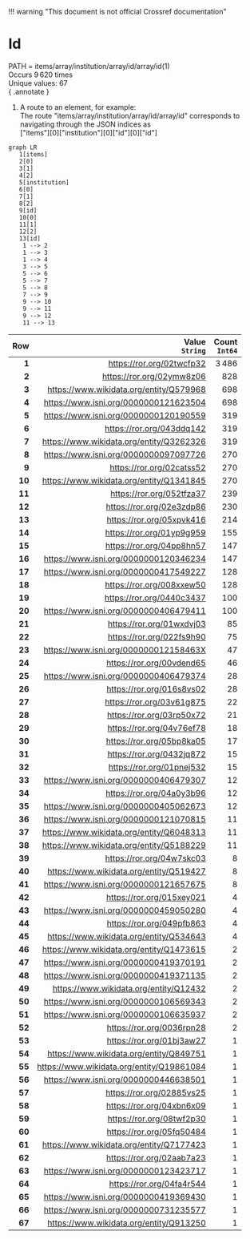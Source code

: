 !!! warning "This document is not official Crossref documentation"
# Id
PATH = items/array/institution/array/id/array/id(1)  
Occurs 9 620 times  
Unique values: 67  
{ .annotate }

1. A route to an element, for example:  
   The route "items/array/institution/array/id/array/id" corresponds to navigating through the JSON indices as  
   ["items"][0]["institution"][0]["id"][0]["id"]  

```mermaid
graph LR
   1[items]
   2[0]
   3[1]
   4[2]
   5[institution]
   6[0]
   7[1]
   8[2]
   9[id]
   10[0]
   11[1]
   12[2]
   13[id]
    1 --> 2
    1 --> 3
    1 --> 4
    3 --> 5
    5 --> 6
    5 --> 7
    5 --> 8
    7 --> 9
    9 --> 10
    9 --> 11
    9 --> 12
    11 --> 13
```

| **Row** | **Value**<br>`String`                     | **Count**<br>`Int64` |
|--------:|------------------------------------------:|---------------------:|
| **1**   | https://ror.org/02twcfp32                 | 3 486                |
| **2**   | https://ror.org/02ymw8z06                 | 828                  |
| **3**   | https://www.wikidata.org/entity/Q579968   | 698                  |
| **4**   | https://www.isni.org/0000000121623504     | 698                  |
| **5**   | https://www.isni.org/0000000120190559     | 319                  |
| **6**   | https://ror.org/043ddq142                 | 319                  |
| **7**   | https://www.wikidata.org/entity/Q3262326  | 319                  |
| **8**   | https://www.isni.org/0000000097097726     | 270                  |
| **9**   | https://ror.org/02catss52                 | 270                  |
| **10**  | https://www.wikidata.org/entity/Q1341845  | 270                  |
| **11**  | https://ror.org/052tfza37                 | 239                  |
| **12**  | https://ror.org/02e3zdp86                 | 230                  |
| **13**  | https://ror.org/05xpvk416                 | 214                  |
| **14**  | https://ror.org/01yp9g959                 | 155                  |
| **15**  | https://ror.org/04pp8hn57                 | 147                  |
| **16**  | https://www.isni.org/0000000120346234     | 147                  |
| **17**  | https://www.isni.org/0000000417549227     | 128                  |
| **18**  | https://ror.org/008xxew50                 | 128                  |
| **19**  | https://ror.org/0440c3437                 | 100                  |
| **20**  | https://www.isni.org/0000000406479411     | 100                  |
| **21**  | https://ror.org/01wxdvj03                 | 85                   |
| **22**  | https://ror.org/022fs9h90                 | 75                   |
| **23**  | https://www.isni.org/000000012158463X     | 47                   |
| **24**  | https://ror.org/00vdend65                 | 46                   |
| **25**  | https://www.isni.org/0000000406479374     | 28                   |
| **26**  | https://ror.org/016s8vs02                 | 28                   |
| **27**  | https://ror.org/03v61g875                 | 22                   |
| **28**  | https://ror.org/03rp50x72                 | 21                   |
| **29**  | https://ror.org/04v76ef78                 | 18                   |
| **30**  | https://ror.org/05bp8ka05                 | 17                   |
| **31**  | https://ror.org/0432jq872                 | 15                   |
| **32**  | https://ror.org/01pnej532                 | 15                   |
| **33**  | https://www.isni.org/0000000406479307     | 12                   |
| **34**  | https://ror.org/04a0y3b96                 | 12                   |
| **35**  | https://www.isni.org/0000000405062673     | 12                   |
| **36**  | https://www.isni.org/0000000121070815     | 11                   |
| **37**  | https://www.wikidata.org/entity/Q6048313  | 11                   |
| **38**  | https://www.wikidata.org/entity/Q5188229  | 11                   |
| **39**  | https://ror.org/04w7skc03                 | 8                    |
| **40**  | https://www.wikidata.org/entity/Q519427   | 8                    |
| **41**  | https://www.isni.org/0000000121657675     | 8                    |
| **42**  | https://ror.org/015xey021                 | 4                    |
| **43**  | https://www.isni.org/0000000459050280     | 4                    |
| **44**  | https://ror.org/049pfb863                 | 4                    |
| **45**  | https://www.wikidata.org/entity/Q534643   | 4                    |
| **46**  | https://www.wikidata.org/entity/Q1473615  | 2                    |
| **47**  | https://www.isni.org/0000000419370191     | 2                    |
| **48**  | https://www.isni.org/0000000419371135     | 2                    |
| **49**  | https://www.wikidata.org/entity/Q12432    | 2                    |
| **50**  | https://www.isni.org/0000000106569343     | 2                    |
| **51**  | https://www.isni.org/0000000106635937     | 2                    |
| **52**  | https://ror.org/0036rpn28                 | 2                    |
| **53**  | https://ror.org/01bj3aw27                 | 1                    |
| **54**  | https://www.wikidata.org/entity/Q849751   | 1                    |
| **55**  | https://www.wikidata.org/entity/Q19861084 | 1                    |
| **56**  | https://www.isni.org/0000000446638501     | 1                    |
| **57**  | https://ror.org/02885vs25                 | 1                    |
| **58**  | https://ror.org/04xbn6x09                 | 1                    |
| **59**  | https://ror.org/08twf2p30                 | 1                    |
| **60**  | https://ror.org/05fq50484                 | 1                    |
| **61**  | https://www.wikidata.org/entity/Q7177423  | 1                    |
| **62**  | https://ror.org/02aab7a23                 | 1                    |
| **63**  | https://www.isni.org/0000000123423717     | 1                    |
| **64**  | https://ror.org/04fa4r544                 | 1                    |
| **65**  | https://www.isni.org/0000000419369430     | 1                    |
| **66**  | https://www.isni.org/0000000731235577     | 1                    |
| **67**  | https://www.wikidata.org/entity/Q913250   | 1                    |

